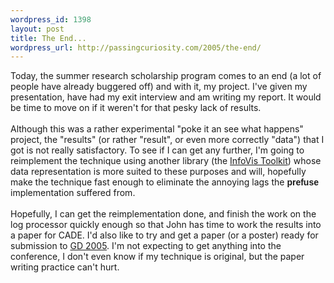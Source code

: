 ```yaml
--- 
wordpress_id: 1398
layout: post
title: The End...
wordpress_url: http://passingcuriosity.com/2005/the-end/
---
```

Today, the summer research scholarship program comes to an end (a lot of people have already buggered off) and with it, my project. I've given my presentation, have had my exit interview and am writing my report. It would be time to move on if it weren't for that pesky lack of results.<br /><br />Although this was a rather experimental "poke it an see what happens" project, the "results" (or rather "result", or even more correctly "data") that I got is not really satisfactory. To see if I can get any further, I'm going to reimplement the technique using another library (the <a href="http://ivtk.sf.net/" title="The InfoVis Toolkit">InfoVis Toolkit</a>) whose data representation is more suited to these purposes and will, hopefully make the technique fast enough to eliminate the annoying lags the <span style="font-weight: bold; font-family:sans-serif;">prefuse</span> implementation suffered from.<br /><br />Hopefully, I can get the reimplementation done, and finish the work on the log processor quickly enough so that John has time to work the results into a paper for CADE. I'd also like to try and get a paper (or a poster) ready for submission to <a href="http://www.gd2005.org/" title="13th International Symposium on Graph Drawing">GD 2005</a>. I'm not expecting to get anything into the conference, I don't even know if my technique is original, but the paper writing practice can't hurt.
